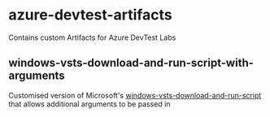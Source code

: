 # azure-devtest-artifacts
Contains custom Artifacts for Azure DevTest Labs

## windows-vsts-download-and-run-script-with-arguments
Customised version of Microsoft's [windows-vsts-download-and-run-script](https://github.com/Azure/azure-devtestlab/tree/master/Artifacts/windows-vsts-download-and-run-script) that allows additional arguments to be passed in
